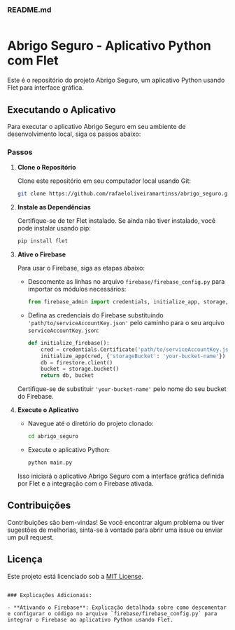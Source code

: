 ### README.md

```markdown
```
# Abrigo Seguro - Aplicativo Python com Flet

Este é o repositório do projeto Abrigo Seguro, um aplicativo Python usando Flet para interface gráfica.

## Executando o Aplicativo

Para executar o aplicativo Abrigo Seguro em seu ambiente de desenvolvimento local, siga os passos abaixo:

### Passos

1. **Clone o Repositório**

   Clone este repositório em seu computador local usando Git:

   ```bash
   git clone https://github.com/rafaeloliveiramartinss/abrigo_seguro.git
   ```

2. **Instale as Dependências**

   Certifique-se de ter Flet instalado. Se ainda não tiver instalado, você pode instalar usando pip:

   ```bash
   pip install flet
   ```

3. **Ative o Firebase**

   Para usar o Firebase, siga as etapas abaixo:

   - Descomente as linhas no arquivo `firebase/firebase_config.py` para importar os módulos necessários:

     ```python
     from firebase_admin import credentials, initialize_app, storage, firestore
     ```

   - Defina as credenciais do Firebase substituindo `'path/to/serviceAccountKey.json'` pelo caminho para o seu arquivo `serviceAccountKey.json`:

     ```python
     def initialize_firebase():
         cred = credentials.Certificate('path/to/serviceAccountKey.json')
         initialize_app(cred, {'storageBucket': 'your-bucket-name'})
         db = firestore.client()
         bucket = storage.bucket()
         return db, bucket
     ```

   Certifique-se de substituir `'your-bucket-name'` pelo nome do seu bucket do Firebase.

4. **Execute o Aplicativo**

   - Navegue até o diretório do projeto clonado:

     ```bash
     cd abrigo_seguro
     ```

   - Execute o aplicativo Python:

     ```bash
     python main.py
     ```

   Isso iniciará o aplicativo Abrigo Seguro com a interface gráfica definida por Flet e a integração com o Firebase ativada.

## Contribuições

Contribuições são bem-vindas! Se você encontrar algum problema ou tiver sugestões de melhorias, sinta-se à vontade para abrir uma issue ou enviar um pull request.

## Licença

Este projeto está licenciado sob a [MIT License](LICENSE).
```

### Explicações Adicionais:

- **Ativando o Firebase**: Explicação detalhada sobre como descomentar e configurar o código no arquivo `firebase/firebase_config.py` para integrar o Firebase ao aplicativo Python usando Flet.